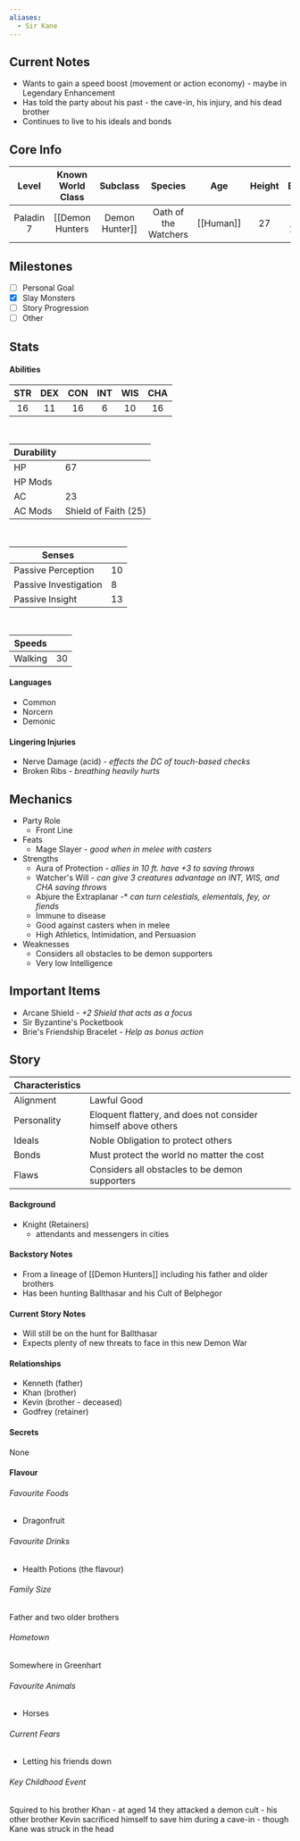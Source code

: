 ```yaml
---
aliases:
  - Sir Kane
---
```

## Current Notes
- Wants to gain a speed boost (movement or action economy) - maybe in Legendary Enhancement
- Has told the party about his past - the cave-in, his injury, and his dead brother
- Continues to live to his ideals and bonds
## Core Info
| Level | Known World Class | Subclass | Species | Age | Height | Build |
|:---:|:---:|:---:|:---:|:---:|:---:|:---:|
| Paladin 7 | [[Demon Hunters|Demon Hunter]] | Oath of the Watchers | [[Human]] | 27 | 5' 11"" | Muscular |
## Milestones
- [ ] Personal Goal
- [x] Slay Monsters
- [ ] Story Progression
- [ ] Other
## Stats
#### Abilities
| STR | DEX | CON | INT | WIS | CHA |
|:---:|:---:|:---:|:---:|:---:|:---:|
| 16 | 11 | 16 | 6 | 10 | 16 |

<br>

| Durability | |
|---|---|
| HP | 67 |
| HP Mods |  |
| AC | 23 |
| AC Mods | Shield of Faith (25) |

<br>

| Senses | |
|---|---|
| Passive Perception | 10 |
| Passive Investigation | 8 |
| Passive Insight | 13 |

<br>

| Speeds | |
|---|---|
| Walking | 30 |
#### Languages
- Common
- Norcern
- Demonic
#### Lingering Injuries
- Nerve Damage (acid) - *effects the DC of touch-based checks*
- Broken Ribs - *breathing heavily hurts*
## Mechanics
- Party Role
	- Front Line
- Feats
	- Mage Slayer - *good when in melee with casters*
- Strengths
	- Aura of Protection - *allies in 10 ft. have +3 to saving throws*
	- Watcher's Will - *can give 3 creatures advantage on INT, WIS, and CHA saving throws*
	- Abjure the Extraplanar -* *can turn celestials, elementals, fey, or fiends*
	- Immune to disease
	- Good against casters when in melee
	- High Athletics, Intimidation, and Persuasion
- Weaknesses
	- Considers all obstacles to be demon supporters
	- Very low Intelligence
## Important Items
- Arcane Shield - *+2 Shield that acts as a focus*
- Sir Byzantine's Pocketbook
- Brie's Friendship Bracelet - *Help as bonus action*
## Story
| Characteristics | |
|---|---|
| Alignment | Lawful Good |
| Personality | Eloquent flattery, and does not consider himself above others |
| Ideals | Noble Obligation to protect others |
| Bonds | Must protect the world no matter the cost |
| Flaws | Considers all obstacles to be demon supporters |
#### Background
- Knight (Retainers)
	- attendants and messengers in cities
#### Backstory Notes
- From a lineage of [[Demon Hunters]] including his father and older brothers
- Has been hunting Ballthasar and his Cult of Belphegor
#### Current Story Notes
- Will still be on the hunt for Ballthasar
- Expects plenty of new threats to face in this new Demon War
#### Relationships
- Kenneth (father)
- Khan (brother)
- Kevin (brother - deceased)
- Godfrey (retainer)
#### Secrets
None
#### Flavour
###### Favourite Foods
- Dragonfruit
###### Favourite Drinks
- Health Potions (the flavour)
###### Family Size
Father and two older brothers
###### Hometown
Somewhere in Greenhart
###### Favourite Animals
- Horses
###### Current Fears
- Letting his friends down
###### Key Childhood Event
Squired to his brother Khan - at aged 14 they attacked a demon cult - his other brother Kevin sacrificed himself to save him during a cave-in - though Kane was struck in the head